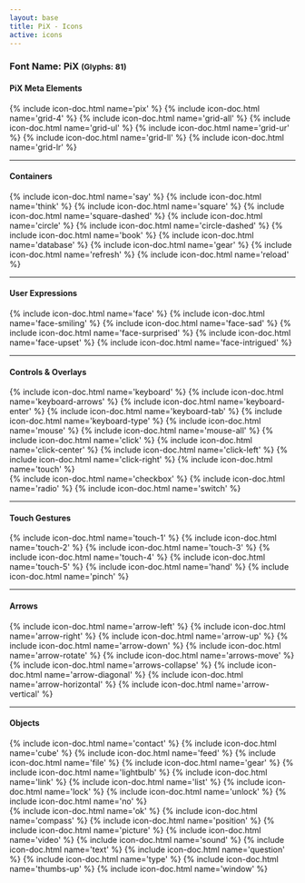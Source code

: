 ```yaml
---
layout: base
title: PiX - Icons
active: icons
---
```




<h3><span>Font Name:</span> PiX <small>(Glyphs:&nbsp;81)</small></h3>
<!--
<p>This font family is designed specially for representing the actions and processes involved in the flow of user experience. The icon structure supports stacking elements based on a simple grid system:</p> -->

<h4>PiX Meta Elements</h4>
<div class='row'>
    {% include icon-doc.html name='pix' %}
    {% include icon-doc.html name='grid-4' %}
    {% include icon-doc.html name='grid-all' %}
    {% include icon-doc.html name='grid-ul' %}
    {% include icon-doc.html name='grid-ur' %}
    {% include icon-doc.html name='grid-ll' %}
    {% include icon-doc.html name='grid-lr' %}
</div>
<hr>
<h4>Containers</h4>
<div class='row'>
    {% include icon-doc.html name='say' %}
    {% include icon-doc.html name='think' %}
    {% include icon-doc.html name='square' %}
    {% include icon-doc.html name='square-dashed' %}
    {% include icon-doc.html name='circle' %}
    {% include icon-doc.html name='circle-dashed' %}
    {% include icon-doc.html name='book' %}
    {% include icon-doc.html name='database' %}
    {% include icon-doc.html name='gear' %}
    {% include icon-doc.html name='refresh' %}
    {% include icon-doc.html name='reload' %}
</div>
<hr>
<h4>User Expressions</h4>
<div class='row'>
    {% include icon-doc.html name='face' %}
    {% include icon-doc.html name='face-smiling' %}
    {% include icon-doc.html name='face-sad' %}
    {% include icon-doc.html name='face-surprised' %}
    {% include icon-doc.html name='face-upset' %}
    {% include icon-doc.html name='face-intrigued' %}
</div>
<hr>
<h4>Controls & Overlays</h4>
<div class='row'>
    {% include icon-doc.html name='keyboard' %}
    {% include icon-doc.html name='keyboard-arrows' %}
    {% include icon-doc.html name='keyboard-enter' %}
    {% include icon-doc.html name='keyboard-tab' %}
    {% include icon-doc.html name='keyboard-type' %}
    {% include icon-doc.html name='mouse' %}
    {% include icon-doc.html name='mouse-all' %}
    {% include icon-doc.html name='click' %}
    {% include icon-doc.html name='click-center' %}
    {% include icon-doc.html name='click-left' %}
    {% include icon-doc.html name='click-right' %}
    {% include icon-doc.html name='touch' %}
</div>
<div class='row'><!-- objects, second row -->
    {% include icon-doc.html name='checkbox' %}
    {% include icon-doc.html name='radio' %}
    {% include icon-doc.html name='switch' %}
</div>
<hr>
<h4>Touch Gestures</h4>
<div class='row'>
    {% include icon-doc.html name='touch-1' %}
    {% include icon-doc.html name='touch-2' %}
    {% include icon-doc.html name='touch-3' %}
    {% include icon-doc.html name='touch-4' %}
    {% include icon-doc.html name='touch-5' %}
    {% include icon-doc.html name='hand' %}
    {% include icon-doc.html name='pinch' %}
</div>
<hr>
<h4>Arrows</h4>
<div class='row'>
    {% include icon-doc.html name='arrow-left' %}
    {% include icon-doc.html name='arrow-right' %}
    {% include icon-doc.html name='arrow-up' %}
    {% include icon-doc.html name='arrow-down' %}
    {% include icon-doc.html name='arrow-rotate' %}
    {% include icon-doc.html name='arrows-move' %}
    {% include icon-doc.html name='arrows-collapse' %}
    {% include icon-doc.html name='arrow-diagonal' %}
    {% include icon-doc.html name='arrow-horizontal' %}
    {% include icon-doc.html name='arrow-vertical' %}
</div>
<hr>
<h4>Objects</h4>
<div class='row'>
    {% include icon-doc.html name='contact' %}
    {% include icon-doc.html name='cube' %}
    {% include icon-doc.html name='feed' %}
    {% include icon-doc.html name='file' %}
    {% include icon-doc.html name='gear' %}
    {% include icon-doc.html name='lightbulb' %}
    {% include icon-doc.html name='link' %}
    {% include icon-doc.html name='list' %}
    {% include icon-doc.html name='lock' %}
    {% include icon-doc.html name='unlock' %}
    {% include icon-doc.html name='no' %}
</div>
<div class='row'>
    {% include icon-doc.html name='ok' %}
    {% include icon-doc.html name='compass' %}
    {% include icon-doc.html name='position' %}
    {% include icon-doc.html name='picture' %}
    {% include icon-doc.html name='video' %}
    {% include icon-doc.html name='sound' %}
    {% include icon-doc.html name='text' %}
    {% include icon-doc.html name='question' %}
    {% include icon-doc.html name='type' %}
    {% include icon-doc.html name='thumbs-up' %}
    {% include icon-doc.html name='window' %}
</div>